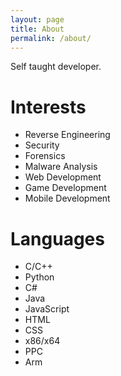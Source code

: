 ```yaml
---
layout: page
title: About
permalink: /about/
---
```


Self taught developer.

# Interests
* Reverse Engineering
* Security
* Forensics
* Malware Analysis
* Web Development
* Game Development
* Mobile Development

# Languages
* C/C++
* Python
* C#
* Java
* JavaScript
* HTML
* CSS
* x86/x64
* PPC
* Arm